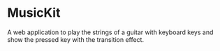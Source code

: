 # MusicKit
A web application to play the strings of a guitar with keyboard keys and show the pressed key with the transition effect.
